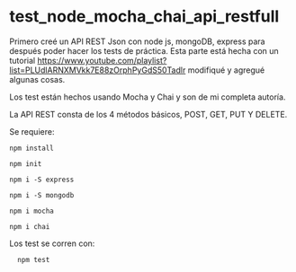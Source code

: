# test_node_mocha_chai_api_restfull

Primero creé un API REST Json con node js, mongoDB, express para después poder hacer los tests de práctica. Esta parte está hecha 
con un tutorial https://www.youtube.com/playlist?list=PLUdlARNXMVkk7E88zOrphPyGdS50Tadlr modifiqué y agregué algunas cosas.

Los test están hechos usando Mocha y Chai y son de mi completa autoría.

La API REST consta de los 4 métodos básicos, POST, GET, PUT Y DELETE.

Se requiere:

    npm install

    npm init

    npm i -S express

    npm i -S mongodb

    npm i mocha

    npm i chai
    
  Los test se corren con:
  
      npm test
